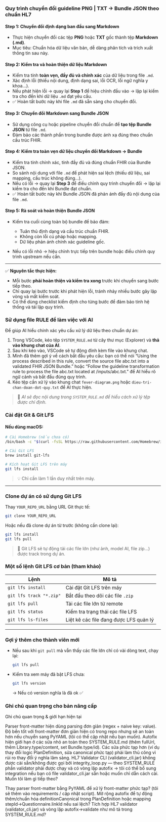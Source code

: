 ### **Quy trình chuyển đổi guideline PNG | TXT → Bundle JSON theo chuẩn HL7**

#### **Step 1: Chuyển đổi định dạng ban đầu sang Markdown**

* Thực hiện chuyển đổi các tệp **PNG** hoặc **TXT** gốc thành tệp **Markdown (.md)**.
* Mục tiêu: Chuẩn hóa dữ liệu văn bản, dễ dàng phân tích và trích xuất thông tin sau này.

#### **Step 2: Kiểm tra và hoàn thiện dữ liệu Markdown**

* Kiểm tra tính **toàn vẹn, đầy đủ và chính xác** của dữ liệu trong file `.md`.
* Xác định lỗi (thiếu nội dung, định dạng sai, lỗi OCR, lỗi ngữ nghĩa y khoa…).
* Nếu phát hiện lỗi → quay lại **Step 1** để hiệu chỉnh đầu vào → lặp lại kiểm tra cho đến khi dữ liệu `.md` đạt yêu cầu.
* ✅ Hoàn tất bước này khi file `.md` đã sẵn sàng cho chuyển đổi.

#### **Step 3: Chuyển đổi Markdown sang Bundle JSON**

* Sử dụng công cụ hoặc pipeline chuyển đổi chuẩn để **tạo tệp Bundle JSON** từ file `.md`.
* Đảm bảo các thành phần trong bundle được ánh xạ đúng theo chuẩn cấu trúc FHIR.

#### **Step 4: Kiểm tra toàn vẹn dữ liệu chuyển đổi Markdown → Bundle**

* Kiểm tra tính chính xác, tính đầy đủ và đúng chuẩn FHIR của Bundle JSON.
* So sánh nội dung với file `.md` để phát hiện sai lệch (thiếu dữ liệu, sai mapping, cấu trúc không đúng…).
* Nếu có lỗi → quay lại **Step 3** để điều chỉnh quy trình chuyển đổi → lặp lại kiểm tra cho đến khi Bundle đạt chuẩn.
* ✅ Hoàn tất bước này khi Bundle JSON đã phản ánh đầy đủ nội dung của file `.md`.

#### **Step 5: Rà soát và hoàn thiện Bundle JSON**

* Kiểm tra cuối cùng toàn bộ bundle để bảo đảm:

  * Tuân thủ định dạng và cấu trúc chuẩn FHIR.
  * Không còn lỗi cú pháp hoặc mapping.
  * Dữ liệu phản ánh chính xác guideline gốc.
* Nếu có lỗi nhỏ → hiệu chỉnh trực tiếp trên bundle hoặc điều chỉnh quy trình upstream nếu cần.

---

✅ **Nguyên tắc thực hiện:**

* Mỗi bước **phải hoàn thiện và kiểm tra xong** trước khi chuyển sang bước tiếp theo.
* Chỉ quay lại bước trước khi phát hiện lỗi, tránh nhảy nhiều bước gây lặp vòng và mất kiểm soát.
* Có thể dùng checklist kiểm định cho từng bước để đảm bảo tính hệ thống và tái lập quy trình.

### Sử dụng file RULE để làm việc với AI

Để giúp AI hiểu chính xác yêu cầu xử lý dữ liệu theo chuẩn dự án:

1. Trong VSCode, kéo tệp `SYSTEM_RULE.md` từ cây thư mục (Explorer) và **thả vào khung chat của AI**.
2. Sau khi kéo vào, VSCode sẽ tự động đính kèm file vào khung chat.
3. Mình đã thêm gợi ý về cách bắt đầu yêu cầu: bạn có thể nói “Using the process described in this rule, convert the source file abc.txt into a validated FHIR JSON Bundle.” hoặc “Follow the guideline transformation rule to process the file abc.txt located at /inputs/abc.txt.” để AI hiểu rõ ngữ cảnh và bắt đầu đúng quy trình.
4. Kéo tệp cần xử lý vào khung chat `fever-diagram.png` hoặc `dieu-tri-chan-doan-dot-quy.txt` để AI thực hiện.

> 📌 *AI sẽ đọc nội dung trong `SYSTEM_RULE.md` để hiểu cách xử lý tệp được chỉ định.*


### Cài đặt Git & Git LFS

#### Nếu dùng macOS:

```bash
# Cài Homebrew (nếu chưa có)
/bin/bash -c "$(curl -fsSL https://raw.githubusercontent.com/Homebrew/install/HEAD/install.sh)"

# Cài Git LFS
brew install git-lfs

# Kích hoạt Git LFS trên máy
git lfs install
```

> 💡 Chỉ cần làm 1 lần duy nhất trên máy.

---

### Clone dự án có sử dụng Git LFS

Thay `YOUR_REPO_URL` bằng URL Git thực tế:

```bash
git clone YOUR_REPO_URL
```

Hoặc nếu đã clone dự án từ trước (không cần clone lại):

```bash
git lfs install
git lfs pull
```

> 📝 Git LFS sẽ tự động tải các file lớn (như ảnh, model AI, file zip…) được track trong dự án.

### Một số lệnh Git LFS cơ bản (tham khảo)

| Lệnh                    | Mô tả                                  |
| ----------------------- | -------------------------------------- |
| `git lfs install`       | Cài đặt Git LFS trên máy               |
| `git lfs track "*.zip"` | Bắt đầu theo dõi các file `.zip`       |
| `git lfs pull`          | Tải các file lớn từ remote             |
| `git lfs status`        | Kiểm tra trạng thái các file LFS       |
| `git lfs ls-files`      | Liệt kê các file đang được LFS quản lý |

---

### Gợi ý thêm cho thành viên mới

* Nếu sau khi `git pull` mà vẫn thấy các file lớn chỉ có vài dòng text, chạy lại:

  ```bash
  git lfs pull
  ```
* Kiểm tra xem máy đã bật LFS chưa:

  ```bash
  git lfs version
  ```

  → Nếu có version nghĩa là đã ok ✅

### Ghi chú quan trọng cho bản nâng cấp

Ghi chú quan trọng & giới hạn hiện tại

Parser front-matter hiện dùng parsing đơn giản (regex + naive key: value). Độ bền tốt với front-matter đơn giản hiện có trong repo nhưng sẽ an toàn hơn nếu chuyển sang PyYAML (tôi có thể cập nhật nếu bạn muốn).
Autofix hiện giới hạn ở các sửa nhỏ an toàn theo SYSTEM_RULE.md (thêm fullUrl, thêm Library.type/content, set Bundle.type/id). Các sửa phức tạp hơn (ví dụ thay đổi logic PlanDefinition, sửa canonical phức tạp) phải làm thủ công vì rủi ro thay đổi ý nghĩa lâm sàng.
HL7 Validator CLI (validator_cli.jar) không được cài sẵn/không được gọi bởi integrity_loop.py — theo SYSTEM_RULE phần validator phải được chạy và có vòng lặp autofix → tôi có thể bổ sung integration nếu bạn có file validator_cli.jar sẵn hoặc muốn chỉ dẫn cách cài.
Muốn tôi làm gì tiếp theo?

Thay parser front-matter bằng PyYAML để xử lý front-matter phức tạp? (tôi sẽ thêm vào requirements / cập nhật script).
Mở rộng autofix để tự động thêm/chuẩn hóa definitionCanonical trong PlanDefinition hoặc mapping stepId→Questionnaire.linkId nếu sai lệch?
Tích hợp HL7 validator (validator_cli.jar) và vòng lặp autofix→validate như mô tả trong SYSTEM_RULE.md?